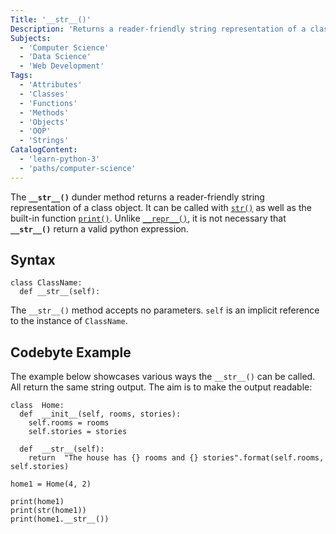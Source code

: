 ```yaml
---
Title: '__str__()'
Description: 'Returns a reader-friendly string representation of a class object.'
Subjects:
  - 'Computer Science'
  - 'Data Science'
  - 'Web Development'
Tags:
  - 'Attributes'
  - 'Classes'
  - 'Functions'
  - 'Methods'
  - 'Objects'
  - 'OOP'
  - 'Strings'
CatalogContent:
  - 'learn-python-3'
  - 'paths/computer-science'
---
```


The **`__str__()`** dunder method returns a reader-friendly string representation of a class object. It can be called with [`str()`](https://www.codecademy.com/resources/docs/python/built-in-functions/str) as well as the built-in function [`print()`](https://www.codecademy.com/resources/docs/python/built-in-functions/print). Unlike [`__repr__()`](https://www.codecademy.com/resources/docs/python/dunder-methods/repr), it is not necessary that **`__str__()`** return a valid python expression. 

## Syntax

```pseudo
class ClassName:
  def __str__(self):
```
The `__str__()` method accepts no parameters. `self` is an implicit reference to the instance of `ClassName`.

## Codebyte Example

The example below showcases various ways the `__str__()` can be called. All return the same string output. The aim is to make the output readable:

```codebyte/python
class  Home:
  def  __init__(self, rooms, stories):
    self.rooms = rooms
    self.stories = stories

  def  __str__(self):
    return  "The house has {} rooms and {} stories".format(self.rooms, self.stories)

home1 = Home(4, 2)

print(home1)
print(str(home1))
print(home1.__str__())
```